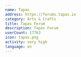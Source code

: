 ```yaml
---
name: Tapas
address: https://forums.tapas.io
category: Arts & Crafts
title: Tapas Forum
description: Tapas Forum
userCount: 17763
icon: tapas.png
activity: very high
language: en
---
```

